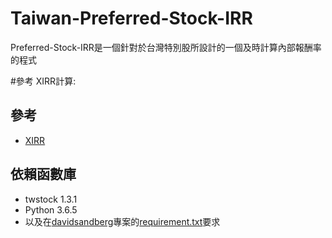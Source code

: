# Taiwan-Preferred-Stock-IRR

Preferred-Stock-IRR是一個針對於台灣特別股所設計的一個及時計算內部報酬率的程式

#參考
XIRR計算:


## 參考
* [XIRR](https://github.com/dkensinger/python/blob/master/XIRR.py)

## 依賴函數庫
* twstock 1.3.1
* Python 3.6.5
* 以及在[davidsandberg](https://github.com/davidsandberg/facenet)專案的[requirement.txt](https://github.com/davidsandberg/facenet/blob/master/requirements.txt)要求
